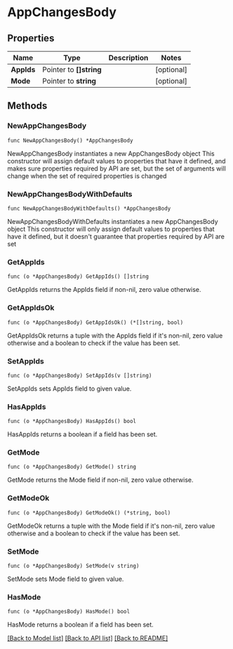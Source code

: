 # AppChangesBody

## Properties

Name | Type | Description | Notes
------------ | ------------- | ------------- | -------------
**AppIds** | Pointer to **[]string** |  | [optional] 
**Mode** | Pointer to **string** |  | [optional] 

## Methods

### NewAppChangesBody

`func NewAppChangesBody() *AppChangesBody`

NewAppChangesBody instantiates a new AppChangesBody object
This constructor will assign default values to properties that have it defined,
and makes sure properties required by API are set, but the set of arguments
will change when the set of required properties is changed

### NewAppChangesBodyWithDefaults

`func NewAppChangesBodyWithDefaults() *AppChangesBody`

NewAppChangesBodyWithDefaults instantiates a new AppChangesBody object
This constructor will only assign default values to properties that have it defined,
but it doesn't guarantee that properties required by API are set

### GetAppIds

`func (o *AppChangesBody) GetAppIds() []string`

GetAppIds returns the AppIds field if non-nil, zero value otherwise.

### GetAppIdsOk

`func (o *AppChangesBody) GetAppIdsOk() (*[]string, bool)`

GetAppIdsOk returns a tuple with the AppIds field if it's non-nil, zero value otherwise
and a boolean to check if the value has been set.

### SetAppIds

`func (o *AppChangesBody) SetAppIds(v []string)`

SetAppIds sets AppIds field to given value.

### HasAppIds

`func (o *AppChangesBody) HasAppIds() bool`

HasAppIds returns a boolean if a field has been set.

### GetMode

`func (o *AppChangesBody) GetMode() string`

GetMode returns the Mode field if non-nil, zero value otherwise.

### GetModeOk

`func (o *AppChangesBody) GetModeOk() (*string, bool)`

GetModeOk returns a tuple with the Mode field if it's non-nil, zero value otherwise
and a boolean to check if the value has been set.

### SetMode

`func (o *AppChangesBody) SetMode(v string)`

SetMode sets Mode field to given value.

### HasMode

`func (o *AppChangesBody) HasMode() bool`

HasMode returns a boolean if a field has been set.


[[Back to Model list]](../README.md#documentation-for-models) [[Back to API list]](../README.md#documentation-for-api-endpoints) [[Back to README]](../README.md)


